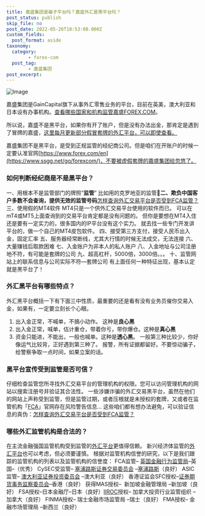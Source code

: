 ```yaml
---
title: 嘉盛集团是骗子平台吗？嘉盛外汇是黑平台吗？
post_status: publish
skip_file: no
post_date: 2022-05-26T10:53:00.000Z
custom_fields: 
  post_format: aside
taxonomy:
  category:
        - forex-com
  post_tag:
        - 嘉盛集团
post_excerpt: 
---
```

![Image](https://cdn.fendou.la/tuoss/forexlogoAds.png)

嘉盛集团是GainCapital旗下从事外汇零售业务的平台，目前在英美，澳大利亚和日本设有办事机构。[查看哪些国家和机构监管嘉盛FOREX.COM](https://www.ssgg.net/gaincapital-formal-brokers.html#section_1)。

所以说，嘉盛不是黑平台，如果你有开了账户，但是没有办法出金，那肯定是遇到了冒牌的嘉盛，[这里每月更新部分假冒套牌的外汇平台，可以即使查看。](https://we.laowei8.com/last-fake-forex-brokers.html)

嘉盛集团不是黑平台，是受到正规监管的经纪商公司。但是咱们在开账户的时候一定要认准官网[https://www.forex.com/en](https://www.ssgg.net/go/forexcom/)，不要被虚假套牌的嘉盛集团给忽悠了。

### 如何判断经纪商是不是黑平台？

一、用根本不是监管部门的牌照“**监管**”
比如用的克罗地亚的监管🤣**二、欺负中国客户多数不会查询，提供无效的监管号码**[怎样查询外汇交易平台是否受到FCA监管？](https://we.laowei8.com/is-real-fca.html)
三、使用假的MT4软件
MT4只是一个供外汇交易平台使用的软件而已。
可以在mT4或MT5上面查询到的交易平台肯定都是没有问题的。
但你是要想在MT4入住还是要有一定实力的，很多国内的IP平台没有这个实力。
就去找一些专门开发讲平台的，做一个自己的MT4皮包软件。
四、接受第三方支付，接受人民币出入金，固定汇率
五、服务器经常断线，尤其大行情的时候无法成交，无法连接
六、大量赚钱后取款困难
七、入金账户为非本人的私人账户
八、入金地址与公司注册地不符，有可能是套牌的公司
九、超高杠杆，5000倍，3000倍。。。
十、监管网站上的联系信息与公司实际不符—套牌公司
有上面任何一种特征出现，基本认定就是黑平台了！

### 外汇黑平台有哪些特点？

外汇黑平台概括一下有下面三中性质，最重要的还是看有没有业务员催你交易入金，如果有，一定要立刻长个心眼。
1. 出入金正常，不喊单，不搞小动作。 这种是**良心黑**
2. 出入金正常，喊单，估计重仓，带着你亏，带你爆仓。这种是**真心黑**
3. 资金只能进，不能出，一般也喊单。这种是**透心黑**。
一般第三种比较少，你好像运气比较背，正好遇到第三种了。
报警，所有证据都留好。不要惊动骗子，给警察争取一点时间，如果立案的话。

### 黑平台宣传受到监管是否可信？

仔细检查监管您所寻找外汇交易平台的管理机构的权限。您可以访问管理机构的网站以搜索注册号并验证其合法性。
一些涉嫌诈骗的外汇交易黑平台，虽然在他们的网站上声称受到监管，但是监管过期，或者压根就是未授权的套牌，又或者在监管机构「[FCA](https://www.fca.org.uk/)」官网存在风险警告信息…
这些咱们都有想办法避免，可以验证信息的真伪：[怎样查询外汇交易平台是否受到FCA监管？](https://we.laowei8.com/is-real-fca.html)

### 哪些外汇监管机构是合法的？

在主流金融强国监管机构受到监管的[外汇平台](https://we.laowei8.com/question/which-style-eness)更值得信赖。
新兴经济体监管的[外汇平台](https://we.laowei8.com/question/which-style-eness)也可以考虑，但必须要谨慎。
根据对监管机构信誉的研究，以下是我们跟踪的监管机构的列表以及监管机构的信誉度：
FCA监管– [英国金融行为监管局](https://we.laowei8.com/product-category/fca)–英国–（优秀）
CySEC受监管– [塞浦路斯证券交易委员会](https://we.laowei8.com/product-category/cysec) –[塞浦路斯](https://baike.baidu.com/item/%E5%A1%9E%E6%B5%A6%E8%B7%AF%E6%96%AF/129361)（良好）
ASIC监管– [澳大利亚证券投资委员会](https://we.laowei8.com/product-category/asic) –澳大利亚（良好）
香港证监会SFC授权–[证券期货事务监察委员会](https://sc.sfc.hk/TuniS/www.sfc.hk/TC/)–香港（良好）
获得MAS授权–  新加坡金融管理局 –新加坡（良好）
FSA授权–日本金融厅–日本（良好）[IIROC](https://iiac.ca/)授权– 加拿大投资行业监管组织 –加拿大（良好）
FINMA授权– 瑞士金融市场监管局 –瑞士（良好）
FMA授权– 金融市场管理局 –新西兰（良好）